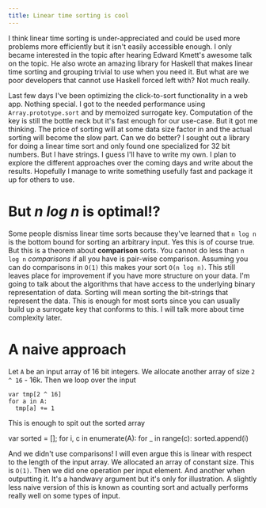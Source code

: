 ```yaml
---
title: Linear time sorting is cool
---
```


I think linear time sorting is under-appreciated and could be used more problems more efficiently but it isn't easily accessible enough.
I only became interested in the topic after hearing Edward Kmett's awesome talk on the topic. He also wrote an amazing library for Haskell that makes linear time sorting and grouping trivial to use when you need it. But what are we poor developers that cannot use Haskell forced left with? Not much really.

Last few days I've been optimizing the click-to-sort functionality in a web app. Nothing special. I got to the needed performance using `Array.prototype.sort` and by memoized surrogate key. Computation of the key is still the bottle neck but it's fast enough for our use-case.
But it got me thinking. The price of sorting will at some data size factor in and the actual sorting will become the slow part. Can we do better? I sought out a library for doing a linear time sort and only found one specialized for 32 bit numbers. But I have strings.
I guess I'll have to write my own. I plan to explore the different approaches over the coming days and write about the results. Hopefully I manage to write something usefully fast and package it up for others to use.

# But *n log n* is optimal!?

Some people dismiss linear time sorts because they've learned that `n log n` is the bottom bound for sorting an arbitrary input. Yes this is of course true. But this is a theorem about **comparison** sorts. You cannot do less than `n log n` *comparisons* if all you have is pair-wise comparison. Assuming you can do comparisons in `O(1)` this makes your sort `O(n log n)`. This still leaves place for improvement if you have more structure on your data. I'm going to talk about the algorithms that have access to the underlying binary representation of data. Sorting will mean sorting the bit-strings that represent the data. This is enough for most sorts since you can usually build up a surrogate key that conforms to this. I will talk more about time complexity later.

# A naive approach

Let `A` be an input array of 16 bit integers. We allocate another array of size `2 ^ 16` - 16k. Then we loop over the input

    var tmp[2 ^ 16]
    for a in A:
      tmp[a] += 1

This is enough to spit out the sorted array

   var sorted = [];
   for i, c in enumerate(A):
     for _ in range(c):
       sorted.append(i)

And we didn't use comparisons! I will even argue this is linear with respect to the length of the input array. We allocated an array of constant size. This is `O(1)`. Then we did one operation per input element. And another when outputting it. It's a handwavy argument but it's only for illustration.
A slightly less naive version of this is known as counting sort and actually performs really well on some types of input.


